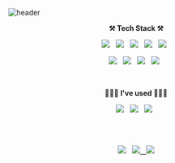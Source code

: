![header](https://capsule-render.vercel.app/api?type=waving&color=auto&height=200&section=header&text=seongHo-joo&fontSize=50)

<p align="center"><strong> ⚒️ Tech Stack ⚒️ </strong></p>
<p align="center">
  <img src="https://img.shields.io/badge/C++-00599C?style=flat-square&logo=C++&logoColor=white"/></a> &nbsp;
  <img src="https://img.shields.io/badge/JavaScript-F7DF1E?style=flat-square&logo=JavaScript&logoColor=white"/></a> &nbsp;
  <img src="https://img.shields.io/badge/TypeScript-3178C6?style=flat-square&logo=TypeScript&logoColor=white"/></a> &nbsp;
  <img src="https://img.shields.io/badge/Node.js-339933?style=flat-square&logo=Node.js&logoColor=white"/></a> &nbsp;
  <img src="https://img.shields.io/badge/ts-node-3178C6?style=flat-square&logo=ts-node&logoColor=white"/></a> &nbsp;
</p>
<p align="center">
  <img src="https://img.shields.io/badge/Prisma-2D3748?style=flat-square&logo=Prisma&logoColor=white"/></a> &nbsp;
  <img src="https://img.shields.io/badge/GrpahQL-E434AA?style=flat-square&logo=GraphQL&logoColor=white"/></a> &nbsp;
  <img src="https://img.shields.io/badge/Apollo-311C87?style=flat-square&logo=Apollo GraphQL&logoColor=white"/></a> &nbsp;
  <img src="https://img.shields.io/badge/PostgreSQL-4169E1?style=flat-square&logo=PostgreSQL&logoColor=white"/></a> &nbsp;
</p>
<br>
<p align="center"><strong> 👨🏻‍💻 I've used 👨🏻‍💻 </strong></p>
<p align="center">
  <img src="https://img.shields.io/badge/GitHub-181717?style=flat-square&logo=GitHub&logoColor=white"/></a> &nbsp; 
  <img src="https://img.shields.io/badge/Heroku-430098?style=flat-square&logo=Heroku&logoColor=white"/></a> &nbsp;
  <img src="https://img.shields.io/badge/Amazon AWS-232F3E?style=flat-square&logo=Amazon AWS&logoColor=white"/></a> &nbsp;
</p>
   
<br>
<br>
<p align="center">
  <a href="https://hits.seeyoufarm.com"><img src="https://hits.seeyoufarm.com/api/count/incr/badge.svg?url=https%3A%2F%2Fgithub.com%2Fseongho-joo&count_bg=%23ED6DA3&title_bg=%2386757E&icon=github.svg&icon_color=%23E1DEDE&title=hits&edge_flat=false"/></a> &nbsp;
  <a href="mailto:seongho.dev@gmail.com"> <img src="https://img.shields.io/badge/seongho.dev@gmail.com-d14836?style=flat-square&logo=Gmail&logoColor=white&link=seongho.dev@gmail.com"> &nbsp;
  <a href="https://www.instagram.com/seon__g/"><img src="https://img.shields.io/badge/seon__g-E4405F?style=flat-square&logo=Instagram&logoColor=white&link=https://www.instagram.com/seon__g/"/></a>
</p>
